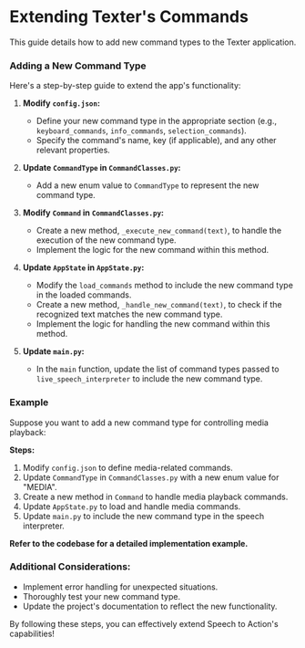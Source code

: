 # Extending Texter's Commands

This guide details how to add new command types to the Texter application.

### Adding a New Command Type

Here's a step-by-step guide to extend the app's functionality:

1. **Modify `config.json`:**
   * Define your new command type in the appropriate section (e.g., `keyboard_commands`, `info_commands`, `selection_commands`).
   * Specify the command's name, key (if applicable), and any other relevant properties.

2. **Update `CommandType` in `CommandClasses.py`:**
   * Add a new enum value to `CommandType` to represent the new command type.

3. **Modify `Command` in `CommandClasses.py`:**
   * Create a new method, `_execute_new_command(text)`, to handle the execution of the new command type.
   * Implement the logic for the new command within this method.

4. **Update `AppState` in `AppState.py`:**
   * Modify the `load_commands` method to include the new command type in the loaded commands.
   * Create a new method, `_handle_new_command(text)`, to check if the recognized text matches the new command type.
   * Implement the logic for handling the new command within this method.

5. **Update `main.py`:**
   * In the `main` function, update the list of command types passed to `live_speech_interpreter` to include the new command type.

### Example

Suppose you want to add a new command type for controlling media playback:

**Steps:**

1. Modify `config.json` to define media-related commands.
2. Update `CommandType` in `CommandClasses.py` with a new enum value for "MEDIA".
3. Create a new method in `Command` to handle media playback commands.
4. Update `AppState.py` to load and handle media commands.
5. Update `main.py` to include the new command type in the speech interpreter.

**Refer to the codebase for a detailed implementation example.**

### Additional Considerations:

* Implement error handling for unexpected situations.
* Thoroughly test your new command type.
* Update the project's documentation to reflect the new functionality.


By following these steps, you can effectively extend Speech to Action's capabilities!

